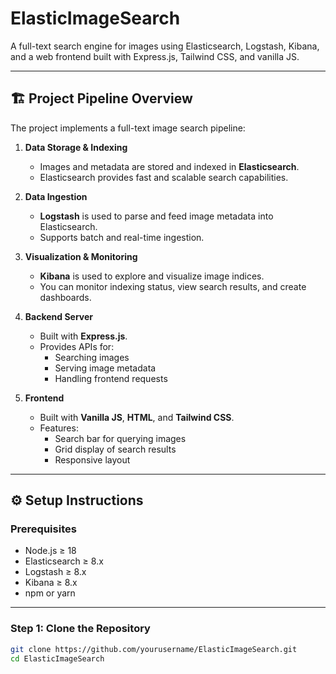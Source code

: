 # ElasticImageSearch

A full-text search engine for images using Elasticsearch, Logstash, Kibana, and a web frontend built with Express.js, Tailwind CSS, and vanilla JS.

---

## 🏗 Project Pipeline Overview

The project implements a full-text image search pipeline:

1. **Data Storage & Indexing**
   - Images and metadata are stored and indexed in **Elasticsearch**.
   - Elasticsearch provides fast and scalable search capabilities.

2. **Data Ingestion**
   - **Logstash** is used to parse and feed image metadata into Elasticsearch.
   - Supports batch and real-time ingestion.

3. **Visualization & Monitoring**
   - **Kibana** is used to explore and visualize image indices.
   - You can monitor indexing status, view search results, and create dashboards.

4. **Backend Server**
   - Built with **Express.js**.
   - Provides APIs for:
     - Searching images
     - Serving image metadata
     - Handling frontend requests

5. **Frontend**
   - Built with **Vanilla JS**, **HTML**, and **Tailwind CSS**.
   - Features:
     - Search bar for querying images
     - Grid display of search results
     - Responsive layout

---

## ⚙️ Setup Instructions

### Prerequisites
- Node.js ≥ 18
- Elasticsearch ≥ 8.x
- Logstash ≥ 8.x
- Kibana ≥ 8.x
- npm or yarn

---

### Step 1: Clone the Repository

```bash
git clone https://github.com/yourusername/ElasticImageSearch.git
cd ElasticImageSearch

